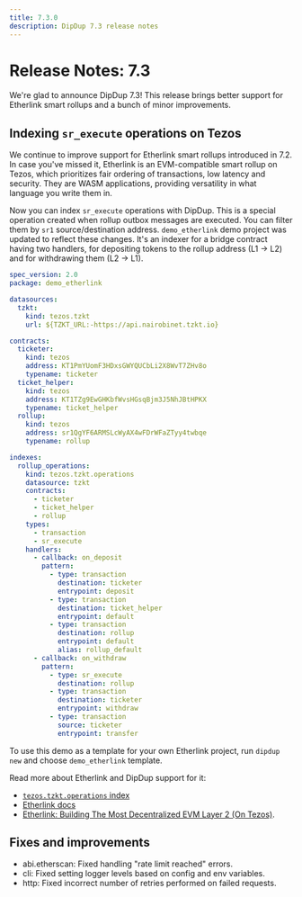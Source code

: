 ```yaml
---
title: 7.3.0
description: DipDup 7.3 release notes
---
```


# Release Notes: 7.3

We're glad to announce DipDup 7.3! This release brings better support for Etherlink smart rollups and a bunch of minor improvements.

## Indexing `sr_execute` operations on Tezos

We continue to improve support for Etherlink smart rollups introduced in 7.2. In case you've missed it, Etherlink is an EVM-compatible smart rollup on Tezos, which prioritizes fair ordering of transactions, low latency and security. They are WASM applications, providing versatility in what language you write them in.

Now you can index `sr_execute` operations with DipDup. This is a special operation created when rollup outbox messages are executed. You can filter them by `sr1` source/destination address. `demo_etherlink` demo project was updated to reflect these changes. It's an indexer for a bridge contract having two handlers, for depositing tokens to the rollup address (L1 -> L2) and for withdrawing them (L2 -> L1).

```yaml [dipdup.yaml]
spec_version: 2.0
package: demo_etherlink

datasources:
  tzkt:
    kind: tezos.tzkt
    url: ${TZKT_URL:-https://api.nairobinet.tzkt.io}

contracts:
  ticketer:
    kind: tezos
    address: KT1PmYUomF3HDxsGWYQUCbLi2X8WvT7ZHv8o
    typename: ticketer
  ticket_helper:
    kind: tezos
    address: KT1TZg9EwGHKbfWvsHGsqBjm3J5NhJBtHPKX
    typename: ticket_helper
  rollup:
    kind: tezos
    address: sr1QgYF6ARMSLcWyAX4wFDrWFaZTyy4twbqe
    typename: rollup

indexes:
  rollup_operations:
    kind: tezos.tzkt.operations
    datasource: tzkt
    contracts:
      - ticketer
      - ticket_helper
      - rollup
    types:
      - transaction
      - sr_execute
    handlers:
      - callback: on_deposit
        pattern:
          - type: transaction
            destination: ticketer
            entrypoint: deposit
          - type: transaction
            destination: ticket_helper
            entrypoint: default
          - type: transaction
            destination: rollup
            entrypoint: default
            alias: rollup_default
      - callback: on_withdraw
        pattern:
          - type: sr_execute
            destination: rollup
          - type: transaction
            destination: ticketer
            entrypoint: withdraw
          - type: transaction
            source: ticketer
            entrypoint: transfer
```

To use this demo as a template for your own Etherlink project, run `dipdup new` and choose `demo_etherlink` template.

Read more about Etherlink and DipDup support for it:

- [`tezos.tzkt.operations` index](../2.indexes/5.tezos_tzkt_operations.md)
- [Etherlink docs](https://docs.etherlink.com/)
- [Etherlink: Building The Most Decentralized EVM Layer 2 (On Tezos)](https://news.tezoscommons.org/etherlink-building-the-most-decentralized-evm-layer-2-on-tezos-1c749fb78d34).

## Fixes and improvements

- abi.etherscan: Fixed handling "rate limit reached" errors.
- cli: Fixed setting logger levels based on config and env variables.
- http: Fixed incorrect number of retries performed on failed requests.
